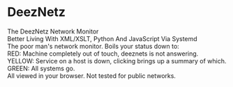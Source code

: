 # DeezNetz
The DeezNetz Network Monitor<br/>
Better Living With XML/XSLT, Python And JavaScript Via Systemd<br/>
The poor man's network monitor. Boils your status down to:<br/>
RED: Machine completely out of touch, deeznets is not answering.<br/>
YELLOW: Service on a host is down, clicking brings up a summary of which.<br/>
GREEN: All systems go.<br/>
All viewed in your browser. Not tested for public networks.
